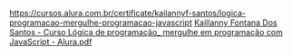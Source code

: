 https://cursos.alura.com.br/certificate/kailannyf-santos/logica-programacao-mergulhe-programacao-javascript
[Kaillanny Fontana Dos Santos - Curso Lógica de programação_ mergulhe em programação com JavaScript - Alura.pdf](https://github.com/user-attachments/files/21235817/Kaillanny.Fontana.Dos.Santos.-.Curso.Logica.de.programacao_.mergulhe.em.programacao.com.JavaScript.-.Alura.pdf)
